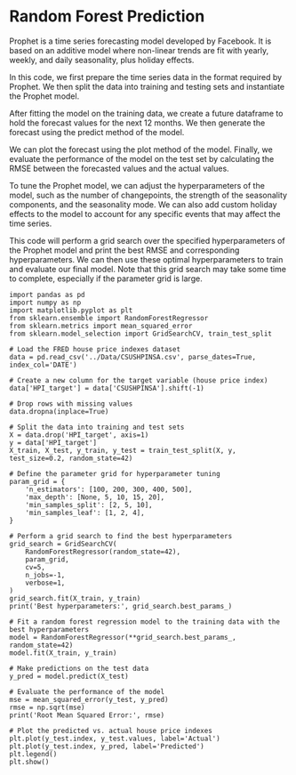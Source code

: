 # Random Forest Prediction
Prophet is a time series forecasting model developed by Facebook. It is based on an additive model where non-linear trends are fit with yearly, weekly, and daily seasonality, plus holiday effects.

In this code, we first prepare the time series data in the format required by Prophet. We then split the data into training and testing sets and instantiate the Prophet model.

After fitting the model on the training data, we create a future dataframe to hold the forecast values for the next 12 months. We then generate the forecast using the predict method of the model.

We can plot the forecast using the plot method of the model. Finally, we evaluate the performance of the model on the test set by calculating the RMSE between the forecasted values and the actual values.

To tune the Prophet model, we can adjust the hyperparameters of the model, such as the number of changepoints, the strength of the seasonality components, and the seasonality mode. We can also add custom holiday effects to the model to account for any specific events that may affect the time series.

This code will perform a grid search over the specified hyperparameters of the Prophet model and print the best RMSE and corresponding hyperparameters. We can then use these optimal hyperparameters to train and evaluate our final model. Note that this grid search may take some time to complete, especially if the parameter grid is large.



```
import pandas as pd
import numpy as np
import matplotlib.pyplot as plt
from sklearn.ensemble import RandomForestRegressor
from sklearn.metrics import mean_squared_error
from sklearn.model_selection import GridSearchCV, train_test_split

# Load the FRED house price indexes dataset
data = pd.read_csv('../Data/CSUSHPINSA.csv', parse_dates=True, index_col='DATE')

# Create a new column for the target variable (house price index)
data['HPI_target'] = data['CSUSHPINSA'].shift(-1)

# Drop rows with missing values
data.dropna(inplace=True)

# Split the data into training and test sets
X = data.drop('HPI_target', axis=1)
y = data['HPI_target']
X_train, X_test, y_train, y_test = train_test_split(X, y, test_size=0.2, random_state=42)

# Define the parameter grid for hyperparameter tuning
param_grid = {
    'n_estimators': [100, 200, 300, 400, 500],
    'max_depth': [None, 5, 10, 15, 20],
    'min_samples_split': [2, 5, 10],
    'min_samples_leaf': [1, 2, 4],
}

# Perform a grid search to find the best hyperparameters
grid_search = GridSearchCV(
    RandomForestRegressor(random_state=42),
    param_grid,
    cv=5,
    n_jobs=-1,
    verbose=1,
)
grid_search.fit(X_train, y_train)
print('Best hyperparameters:', grid_search.best_params_)

# Fit a random forest regression model to the training data with the best hyperparameters
model = RandomForestRegressor(**grid_search.best_params_, random_state=42)
model.fit(X_train, y_train)

# Make predictions on the test data
y_pred = model.predict(X_test)

# Evaluate the performance of the model
mse = mean_squared_error(y_test, y_pred)
rmse = np.sqrt(mse)
print('Root Mean Squared Error:', rmse)

# Plot the predicted vs. actual house price indexes
plt.plot(y_test.index, y_test.values, label='Actual')
plt.plot(y_test.index, y_pred, label='Predicted')
plt.legend()
plt.show()
```